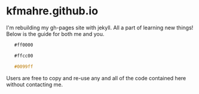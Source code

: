 kfmahre.github.io
=================

I'm rebuilding my gh-pages site with jekyll. All a part of learning new things!
Below is the guide for both me and you.

```html
   #ff0000
```
```js
   #ffcc00
```
```css
   #0099ff
```

Users are free to copy and re-use any and all of the code contained here without contacting me.
